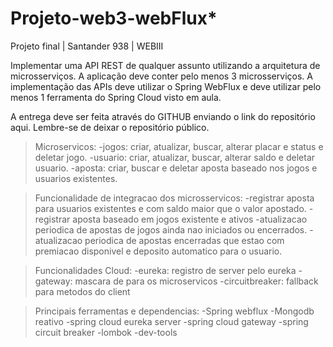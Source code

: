 # Projeto-web3-webFlux*


Projeto final | Santander 938 | WEBIII

Implementar uma API REST de qualquer assunto utilizando a arquitetura de microsserviços. A aplicação deve conter pelo menos 3 microsserviços. A implementação das APIs deve utilizar o Spring WebFlux e deve utilizar pelo menos 1 ferramenta do Spring Cloud visto em aula.

A entrega deve ser feita através do GITHUB enviando o link do repositório aqui. Lembre-se de deixar o repositório público.

> Microservicos: 
-jogos: criar, atualizar, buscar, alterar placar e status e deletar jogo.
-usuario: criar, atualizar, buscar, alterar saldo e deletar usuario.
-aposta: criar, buscar e deletar aposta baseado nos jogos e usuarios existentes.
 
> Funcionalidade de integracao dos microsservicos: 
-registrar aposta para usuarios existentes e com saldo maior que o valor apostado.
-registrar aposta baseado em jogos existente e ativos
-atualizacao periodica de apostas de jogos ainda nao iniciados ou encerrados.
-atualizacao periodica de apostas encerradas que estao com premiacao disponivel e deposito automatico para o usuario.

> Funcionalidades Cloud:
-eureka: registro de server pelo eureka
-gateway: mascara de para os microservicos
-circuitbreaker: fallback para metodos do client

>Principais ferramentas e dependencias:
-Spring webflux
-Mongodb reativo
-spring cloud eureka server
-spring cloud gateway
-spring circuit breaker
-lombok
-dev-tools

